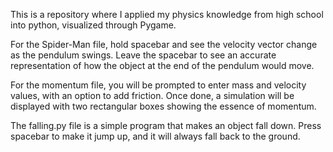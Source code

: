 This is a repository where I applied my physics knowledge from high school into python, visualized through Pygame. 

For the Spider-Man file, hold spacebar and see the velocity vector change as the pendulum swings. Leave the spacebar to see an accurate representation of how the object at the end of the pendulum would move. 

For the momentum file, you will be prompted to enter mass and velocity values, with an option to add friction. Once done, a simulation will be displayed with two rectangular boxes showing the essence of momentum.

The falling.py file is a simple program that makes an object fall down. Press spacebar to make it jump up, and it will always fall back to the ground. 

